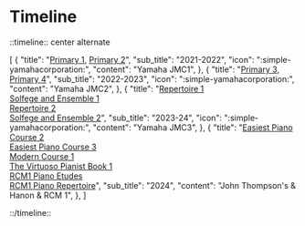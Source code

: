 # Timeline

::timeline:: center alternate

[
    {
        "title": "[Primary 1](./primary1.md), [Primary 2](./primary2.md)",
        "sub_title": "2021-2022",
        "icon": ":simple-yamahacorporation:",
        "content": "Yamaha JMC1",
    },
    {
        "title": "[Primary 3](./primary3.md), [Primary 4](./primary4.md)",
        "sub_title": "2022-2023",
        "icon": ":simple-yamahacorporation:",
        "content": "Yamaha JMC2",
    },
    {
        "title": "[Repertoire 1](./repertoire1.md)<br>[Solfege and Ensemble 1](./solfege-and-ensemble1.md)<br>[Repertoire 2](./repertoire2.md)<br>[Solfege and Ensemble 2](./solfege-and-ensemble2.md)",
        "sub_title": "2023-24",
        "icon": ":simple-yamahacorporation:",
        "content": "Yamaha JMC3",
    },
    {
        "title": "[Easiest Piano Course 2](./easiest-piano-course2.md)<br>[Easiest Piano Course 3](./easiest-piano-course3.md)<br>[Modern Course 1](./modern-course1.md)<br>[The Virtuoso Pianist Book 1](./hanon1071.md)<br>[RCM1 Piano Etudes](./rcm1-etudes.md)<br>[RCM1 Piano Repertoire](./rcm1-repertoire.md)",
        "sub_title": "2024",
        "content": "John Thompson's & Hanon & RCM 1",
    },
]

::/timeline::
